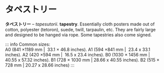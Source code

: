 # タペストリー

**タペストリー** – _tapesutorii_. **tapestry**. Essentially cloth posters made out of cotton, polyester (tetoron), suede, twill, tarpaulin, etc. They are fairly large and designed to be hanged via rope. Some tapestries also come signed.  

::: info
Common sizes:  
A0 (841 ×1189 mm |  33.1 × 46.8 inches). A1 (594 ×841 mm |  23.4 x 33.1 inches). A2 (420 ×594 mm |  16.5 x 23.4 inches). B0 (1030 × 1456 mm |  40.55 x 57.32 inches). B1 (728 × 1030 mm | 28.66 x 40.55 inches). B2 (515 × 728 mm | 20.27 x 28.66 inches)
:::
